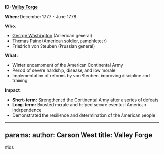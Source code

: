 **ID: [Valley Forge](./../valley-forge/)**

**When:** December 1777 - June 1778

**Who:**
* [George Washington](./../george-washington/) (American general)
* Thomas Paine (American soldier, pamphleteer)
* Friedrich von Steuben (Prussian general)

**What:**
* Winter encampment of the American Continental Army
* Period of severe hardship, disease, and low morale
* Implementation of reforms by von Steuben, improving discipline and training

**Impact:**
* **Short-term:** Strengthened the Continental Army after a series of defeats
* **Long-term:** Boosted morale and helped secure eventual American independence
* Demonstrated the resilience and determination of the American people
---
params:
	author: Carson West
title: Valley Forge
--- 
#ids